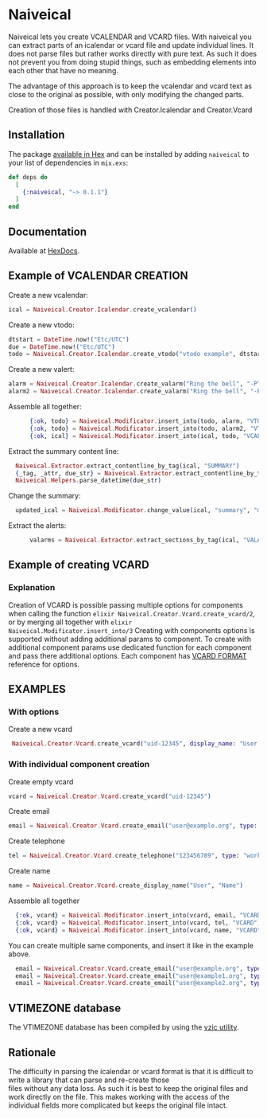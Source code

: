 # Naiveical

Naiveical lets you create VCALENDAR and VCARD files.
With naiveical you can extract parts of an icalendar or vcard file and update individual
lines. It does not parse files but rather works directly with pure text.
As such it does not prevent you from doing stupid things, such as embedding
elements into each other that have no meaning.

The advantage of this approach is to keep the vcalendar and vcard text as close to the
original as possible, with only modifying the changed parts. 

Creation of those files is handled with Creator.Icalendar and Creator.Vcard
## Installation

The package [available in Hex](https://hex.pm/packages/naiveical) and can be installed
by adding `naiveical` to your list of dependencies in `mix.exs`:

```elixir
def deps do
  [
    {:naiveical, "~> 0.1.1"}
  ]
end
```

## Documentation

Available at [HexDocs](https://hexdocs.pm/naiveical).

## Example of VCALENDAR CREATION

Create a new vcalendar:

``` elixir
ical = Naiveical.Creator.Icalendar.create_vcalendar()
```

Create a new vtodo:

``` elixir
dtstart = DateTime.now!("Etc/UTC")
due = DateTime.now!("Etc/UTC")
todo = Naiveical.Creator.Icalendar.create_vtodo("vtodo example", dtstart, due)
```

Create a new valert:

``` elixir
alarm = Naiveical.Creator.Icalendar.create_valarm("Ring the bell", "-PT15M")
alarm2 = Naiveical.Creator.Icalendar.create_valarm("Ring the bell", "-PT5M")
```

Assemble all together:

``` elixir
      {:ok, todo} = Naiveical.Modificator.insert_into(todo, alarm, "VTODO")
      {:ok, todo} = Naiveical.Modificator.insert_into(todo, alarm2, "VTODO")
      {:ok, ical} = Naiveical.Modificator.insert_into(ical, todo, "VCALENDAR")
```

Extract the summary content line: 
``` elixir
  Naiveical.Extractor.extract_contentline_by_tag(ical, "SUMMARY")
  {_tag, _attr, due_str} = Naiveical.Extractor.extract_contentline_by_tag(ical, "DUE")
  Naiveical.Helpers.parse_datetime(due_str)
```

Change the summary: 
``` elixir 
  updated_ical = Naiveical.Modificator.change_value(ical, "summary", "my updated summary")
```

Extract the alerts:

``` elixir
      valarms = Naiveical.Extractor.extract_sections_by_tag(ical, "VALARM")
```
## Example of creating VCARD 

### Explanation 
Creation of VCARD is possible passing multiple options for components when calling the function ```elixir Naiveical.Creator.Vcard.create_vcard/2```, or by merging all together with ```elixir Naiveical.Modificator.insert_into/3```
Creating with components options is supported without adding additional params to component. To create with additional component params use dedicated function for each component and pass there additional options.
Each component has [VCARD FORMAT](https://www.rfc-editor.org/rfc/rfc6350) reference for options.
## EXAMPLES

### With options
Create a new vcard 
```elixir 
 Naiveical.Creator.Vcard.create_vcard("uid-12345", display_name: "User Test", email: "user@example.org", tel: "123456") 
```

### With individual component creation
Create empty vcard
```elixir 
vcard = Naiveical.Creator.Vcard.create_vcard("uid-12345") 
```
Create email 
```elixir 
email = Naiveical.Creator.Vcard.create_email("user@example.org", type: "work", pref: 1, label: "some label") 
```
Create telephone 
```elixir 
tel = Naiveical.Creator.Vcard.create_telephone("123456789", type: "work")
```
Create name  
```elixir 
name = Naiveical.Creator.Vcard.create_display_name("User", "Name") 
```

Assemble all together
``` elixir 
  {:ok, vcard} = Naiveical.Modificator.insert_into(vcard, email, "VCARD")
  {:ok, vcard} = Naiveical.Modificator.insert_into(vcard, tel, "VCARD")
  {:ok, vcard} = Naiveical.Modificator.insert_into(vcard, name, "VCARD")
```

You can create multiple same components, and insert it like in the example above.
``` elixir 
  email = Naiveical.Creator.Vcard.create_email("user@example.org", type: "work", pref: 1) 
  email = Naiveical.Creator.Vcard.create_email("user@example1.org", type: "home")
  email = Naiveical.Creator.Vcard.create_email("user@example2.org", type: "home", label: "new")
```
## VTIMEZONE database
The VTIMEZONE database has been compiled by using the [vzic utility](https://github.com/libical/vzic).

## Rationale

The difficulty in parsing the icalendar or vcard format is that it is difficult to write a library that can parse and re-create those  
files without any data loss. As such it is best to keep the original files and work directly on the file. This makes working
with the access of the individual fields more complicated but keeps the original file intact.
